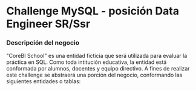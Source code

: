 # Challenge MySQL - posición Data Engineer SR/Ssr

### Descripción del negocio

"CoreBI School" es una entidad ficticia que será utilizada para evaluar la práctica en SQL.
Como toda intitución educativa, la entidad está conformada por alumnos, docentes y equipo directivo. A fines de realizar este challenge se abstraerá una porción del negocio, conformando las siguientes entidades o tablas:
